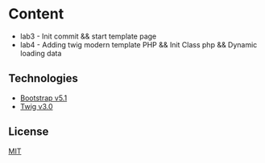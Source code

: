 # Content

- lab3 - Init commit && start template page
- lab4 - Adding twig modern template PHP && Init Class php && Dynamic loading data 

## Technologies
- [Bootstrap v5.1](https://getbootstrap.com/)
- [Twig v3.0](https://twig.symfony.com/doc/3.x/intro.html#installation)


## License
[MIT](https://choosealicense.com/licenses/mit/)